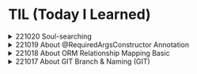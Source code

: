 # TIL (Today I Learned)
<details>
<summary>221020 Soul-searching</summary>
<div markdown="1">
<hr/>	
항해 99 부트캠프를 수강한지 벌써 한달이 된 이 시점, 산책같지 않은 산책을 하는 도중 생각나는 것이 있어서 써보려고 한다.
	
나는 청담대교 건너에 있는 대학의 경제학과를 졸업한 무늬만 경제학도이다. 경제학과에서 뭘 배웠느냐 하면❓...

지금 생각나는 건 "공짜 점심은 없다" 라는 기회비용에 관한 것인데, 이는 나라는 사람의 사고 방식을 나도 모르게 지배하고 있는 부분인것 같다.
	
그건 그렇고, 대학교를 다닐 때 내가 빠져있던건 다름 아닌 스노우보드이다. 정말 스노우보드에 미친듯이 빠져있었는데, 
	
겨울에는 11월 부터 3월까지 스키장에 시즌방을 잡아놓고 스노우보드만 주구장창 미친듯이 탔었었다. 친구들이 겨울에는 항상 사라진다고 할 정도로. 평생 보드타고 싶어서 스노우보드 의류 브랜드도 런칭했었었다.🥶
	
대략 20살때부터 33살까지 이러한 패턴으로 탔는데, 하루에 10시간을 넘게 타도 정말 재미있었다.
	
왜 갑자기 뜬금없이 스노우보드타던 생각이 났냐하면, 지금 배우는 프로그래밍과도 과정적으로 비슷한 맥락이 있기 때문이다.

사실, 어느 전공자 분의 벨로그에서 요즘 열풍인 코딩학원에 대한 뼈 때리는 게시글을 봤는데 공감되는 부분이 꽤나 있다.

https://velog.io/@mowinckel/%EC%BD%94%EB%94%A9-%ED%95%99%EC%9B%90-%EA%B4%91%EA%B3%A0%EC%99%80-%EB%B9%84%EC%A0%84%EA%B3%B5-%EA%B0%9C%EB%B0%9C%EC%9E%90	

어떤 분야든 대부분 마찬가지지만, 스노우보드 나 스케이트보드🛹 도 기초적인 부분이 약하면 실력이 늘지 않는다. 

최근 몇년은 스케이트보드에 미쳐있었어서 스케이트보드에 비유하면 쫌 괜찮을 것 같다.

스케이트 보드에서 알리가 되지않는데, 트레플립부터 돌리는 상황? 이런 것이 위의 글에서 나타는는 요즘 코딩학원의 현실인듯 싶다.
	
하지만, 여기서 흥미를 느껴야 하는 점이 중요하다고 생각하는데, 입문자들은 이러한 멋있는 것에 대한 상상이 나중에 정말로
	
트레플립을 스타일있게 구사할 수 있는 원동력이 된다고 생각한다. 흥미 자체가 없는 지루한 과정을 하게된다면, 원동력도 사라진다. 

때문에, 처음에 멋도 모르고 예쁜 데크를 사고, 유명 스케이트 비디오를 보면서 기술을 따라하고 그러면서 자기 것이 되는것이다.
	
무엇을 하나 미친듯이 파서 거의 끝을 본 사람의 경험으로써 프로그래밍(코딩)도 이와 마찬가지인 것 같다.
	
학원의 수강 코스를 따라가면서 정말 많은 지식을 주입받는데, 사실 수박 겉핣기라고 생각한다. 스케이트보드로 따지면 **포져**
	
**BUT** 프로그래밍을 처음 접하는 나라는 사람이 무엇을 설계하고 만들수있고, 
	
내가 원하는 분야의 회사에서 서비스를 만들어 공헌하고 싶어진 목표 및 이 분야에 대한 흥미유발을 제대로 했다는 점에 대해서는 RESPECT 하는 부분이다. 
	
조급해지는 나 자신을 보면서, 스노우보드나 스케이트보드를 처음 타던 그 때가 생각났다. 프로그래밍에 관한 여러 유튜브 나 글들을 보고있는 나자신을 보며 
	
스노우보드나 스케이트보드 영상을 보며 열광하고 연구하던 내가 생각난다. 본다고 다 이해되고 바로 할 수 있었던가? 
	
절대 조급해하지 말고 하나를 알아도 제대로 알고 로직적으로 생각하는게 중요하다. 이렇게 써도 정말 어려운 부분이다. 
	
사실 스케이트보드도 알리를 하기 전까지 미친듯이 재미가 없다. 
	
그냥 알리스러운 점프를 하는 것은 하루만해도 할 수 있다. 하지만, 제대로 간지나는 자기 몸같은 알리를 하기위해선 신경써야할 기초, 
	
디테일이 너무 많았었다.(스케이트 보드만큼 발 감각의 사소한 차이에 따라서 결과가 달라지는 것도 없는 것 같다.)
	
그래서 개인적으론 샤빗도 해보고 팝샤빗도해보고 그러면서 돌파했고, 첫 알리를 했을 때 성취감은 경험해본 사람만 안다.

주저리 주저리 두서도 없는 자기성찰이다. 하지만 기초가 탄탄하고 재미까지 느끼는 사람이 항상 미친듯이 실력이 폭발해서 
	
별로 노력하지 않고 짬으로만 타고있던 보더들을 금방 따라오더라...🔥 **화이팅**
	
그리고, ANOTHER CLASS의 사람들을 보면서 자기 비하를 하지말자 그들은 프로선수라고 생각하면된다, 그들이 하고 있는 기술 
	
흉내내는 정도만해도 성공한거다. 롤모델이라고 생각하고 따라가면 비슷하게는 간다, 비교는 하지 말자! 출발점이 너무나 다르다(FACT!)
	
</div>
</details>

<details>	
<summary>221019 About @RequiredArgsConstructor Annotation</summary>
<div markdown="1">
<hr/>

**Acheivement** : SPRING 심화과정 팀 프로젝트END👏

숙련과정 프로젝트를 다시 한번 복기하는 중이다. 그리고, 백준 기초 알고리즘 문제 7문제 COMPLETED. 시간이 되면 매일 꾸준히 GOGO
  
**Problem** : 현재 단순히 강의를 듣고 따라서 프로그래밍을 하는 부분이 많다(흐름이나 왜 이렇게 쓰는지는 최대한 이해하고 하지만).  

**Feedback** : **내가 만들고 싶은 것이 무엇인지?** 생각하여 내가 만들고 싶은 것을 구현해야겠다. 생각한 아이디어를 구현하고, 배운것을 응용하는 과정에서 부족한 부분을 배워서 발전하는 과정을 가져야겠다🔥
<hr/>

생성자 주입의 단점은 생성자를 만들기 번거롭다는 것이다. 하지만 이를 보완하기 위해 롬복(lombok)을 사용하여 

간단한 방법으로 생성자 주입 방식의 코딩을 할 수 있다. **초기화 되지 않은 final 필드**나, **@NotNull이 붙은 필드**의 생성자를 자동 생성해주는 
롬복 어노테이션이다. DI 편의성을 위해서 사용되곤 한다. 

어떠한 빈(Bean)이 생성자가 오직 하나만 있고, 생성자의 파라미터 타입이 빈으로 등록 가능한 존재라면 이 빈은 @Autowired 어노테이션 없이도 의존성 주입이 가능하다. 

```
@Service
@RequiredArgsConstructor
public class RequiredArgsConstructorDIServiceExample {
	private final First Repository firstRepositorty;
	private final Second Repository secondRepositorty;
	private final Third Repository thirdRepositorty;
}
----> //컴파일 시 아래와 같이 생성됨
@Service
public class RequiredArgsConstructorDIServiceExample {
  @ConstructorProperties({"firstRepository", "secondRepository", "thirdRepository"})
  public RequiredArgsConstructorDIServiceExample(FirstRepository firstRepository, SecondRepository secondRepository, ThirdRepository thirdRepository) {
    this.firstRepository = firstRepository;
    this.secondRepository = secondRepository;
    this.thirdRepository = thirdRepository;
  }
}
```

</div>
</details>
<details>
<summary>221018 About ORM Relationship Mapping Basic</summary>
<div markdown="1">
<hr/>

**Acheivement** : PRING 팀 프로젝트ING🤝 거의 대부분의 기능 구현 완료!

GIT **Merge**과정에서 **Conflict** 해결을 해보았다. 백준 아이디 생성 및 기초 알고리즘 문제 10문제 COMPLETED.
  
**Problem** : Service Business Logic을 짜는데 아직 미숙한 점이 많다. 심화과정들어와서 JPA 영속성 및 데이터베이스, HTTP 등

공부가 꽤나 필요한 이론들을 한꺼번에 많이 접하게되어 두뇌가 어지럽다🤯
    
**Feedback** : 같은 조 팀원분에게 그림으로 로직을 먼저 짜보라는 조언을 받았다. 실제로 많은 도움이 됨👍🏽

**Many to One, One to Many** 에 대한 정확한 이해 필요! -> 엔티티 매핑 관련

하루에 하나정도의 주제로 정확히 숙지해주는 것이 중요하다 생각하고 꼭 실행하자🔥
<hr/>

| 관계 | 코드선언 | Entity | Example | 
| --- | --- | --- |--- |
| 일대다 | @OneToMany | Order(1) : Food(N) | 배달 주문 1개에 음식 여러개 선택 가능
| 다대일 | @ManyToOne | Owner(N) : Restaurant(1) | 음식점 주인 여러명이 하나의 음식점을 소유 가능
| 일대일 | @OneToOne | Order(1) : Coupon(1) | 배달 주문 1개 주문 시, 쿠폰 1개만 할인 적용 가능
| 다대다 | @ManyToMany | User(N) : Restaurant(N) | 고객은 음식점 여러개 찜 가능, 음식점은 고객 여러명에게 찜 가능

<hr/>
  방향 관계를 매핑할 때 둘 중 어떤 것을 사용해야 할지는 <u>반대편 관계</u>에 달려있다. 

반대편이 일대다 관계면 다대일을 사용하고, 반대편이 일대일 관계면 일대일을 사용하면 된다.

다대다 관계는 **지양**하고 다대다 관계에 **연결(조인) Entity**를 생성하여 일대다, 다대일의 명확한 관계를 쓰는것을 **지향**하는 것이 좋다.

WHY❓ : 관계형 데이터베이스는 정규화된 테이블 2개로 다대다 관계를 표현할 수 없기 때문이다. 따라서 연결 테이블을 추가해서 일대다, 다대일 관계로 풀어내야 한다. 
</div>
</details>
<details>
<summary>221017 About GIT Branch & Naming (GIT)</summary>
<div markdown="1">
<hr/>

**Acheivement** : SPRING 팀 프로젝트ING🤝

팀원 각자의 GIT Branch에서 작업하고 Merge하는 과정을 실제로 해보았다. 

티스토리에서 하던 TIL을 GIT으로 **MOVE** & 작성해보았다. Notion에서 마크다운 Export하는 방식으로 기본 template 작성.
  
**Problem** : Team project 중 좋아요한 게시글 불러오는 기능을 구현하는데, 데이터베이스 간 일대다, 다대일, 다대다 관계가 꽤나 헷갈림🥲.
    
**Feedback** : One to One, Many to One, One to Many에 대한 심화 이해 필요 및 Service의 비즈니스 로직구현에 대한 연습필요🔥
<hr/>
  
- **Branch의 종류**
    - Main branch
    중앙 저장소에는 수명이 무한한 두 가지 메인브랜치가 있다.
    **Master, Develop** 브랜치이다.
    - Master branch
    제품으로 출시될 수 있는 브랜치
    
    사용자에게 배포 가능한 상태만을 관리한다. 여기서는 배포(release) 이력을 관리하기 위해 사용한다. 즉, 함부로 master브랜치에 Merge하게 되면 상사에게 끌려갈 수 도 있다. **항상 master 브랜치는 주의**하라!
    
    - Develop branch
    다음 출시 버전을 개발하는 브랜치
    
    기능 개발을 위한 브랜치들을 병합하기 위해 사용한다. 즉, 모든 기능이 추가되고 버그가 수정되어 배포가능한 안정적인 상태라면 develop 브랜치를 master브랜치에 merge한다. 평소에는 이 브랜치를 기반으로 개발을 진행한다.
    
    - Release branch
    이번 출시 버전을 준비하는 브랜치
    
    배포를 위한 전용브랜치를 사용함으로써 한팀이 해당 배포를 준비하는 동안 다른 팀은 다음 배포를 위한 기능 개발을 계속할 수 있다. 
    release 브랜치는 배포를 위한 최종적인 버그 수정, 문서 추가 등 배포와 직접적으로 관련된 작업을 수행한다. 이러한 작업들 이외에 새로운 기능을 추가로 merge하지 않는다. 
    
    - hotfix brance
    출시 버전에서 발생한 버그를 수정하는 브랜치
    
    배포한 버전에 긴급하게 수정을 해야 할 필요가 있을 경우, master 브랜치에서 분기하는 브랜치이다. develop 브랜치에서 문제가 되는 부분을 수정하여 배포 가능한 버전을 만들기에는 시간도 많이 소요되고 안정성을 보장하기도 어려우므로 바로 배포가 가능한 master 브랜치에서 직접 브랜치를 만들어 필요한 부분만 수정한 후 다시 master 브랜치에 병합하여 이를 배포하는 것이다.
    
    **Branch 네이밍 규칙**
    
    어떤 방식으로 브랜치의 이름을 정하는지 브랜치 종류에 따라 살펴보자.
    
    **1) master branch, develop branch**
    
    master와 develop 브랜치는 본래 이름 그대로 사용하는 경우가 일반적이다.
    
    **2) feature branch**
    
    - 어떤 이름도 가능하다. 단, `master`, `develop`, `release-...`, `hotfix-...` 같은 이름은 사용할 수 없다.
    - `feature/기능요약` 형식을 추천한다. ex) feature/login
    - `feature/{issue-number}-{feature-name}` 이슈추적을 사용한다면 이와 같은 형식을 따른다.ex) feature/1-init-project, feature/2-build-gradle-script-write
    
    **3) release branch**
    
    - `release-RB_...` 또는 `release-...` 또는 `release/...`같은 이름이 일반적이다.
    - `release-...` 형식을 추천한다. ex) release-1.2
    
    **4) hotfix branch**
    
    - `hotfix-...` 형식을 추천한다. ex) hotfix-1.2.1
    
    - `hotfix-...` 형식을 추천한다. ex) hotfix-1.2.1
    
    📄 Reference 
    
    https://velog.io/@kw2577/Git-branch-%EC%A0%84%EB%9E%B5
   
    </div>
</details>
